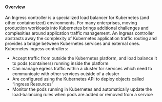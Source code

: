 #### Overview
An Ingress controller is a specialized load balancer for Kubernetes (and other containerized) environments. For many enterprises, moving production workloads into Kubernetes brings additional challenges and complexities around application traffic management. An Ingress controller abstracts away the complexity of Kubernetes application traffic routing and provides a bridge between Kubernetes services and external ones.
Kubernetes Ingress controllers:
- Accept traffic from outside the Kubernetes platform, and load balance it to pods (containers) running inside the platform
- Can manage egress traffic within a cluster for services which need to communicate with other services outside of a cluster
- Are configured using the Kubernetes API to deploy objects called “Ingress Resources”
- Monitor the pods running in Kubernetes and automatically update the load‑balancing rules when pods are added or removed from a service
